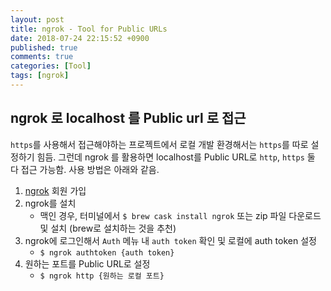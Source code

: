 ```yaml
---
layout: post
title: ngrok - Tool for Public URLs
date: 2018-07-24 22:15:52 +0900
published: true
comments: true
categories: [Tool]
tags: [ngrok]
---
```


## ngrok 로 localhost 를 Public url 로 접근
`https`를 사용해서 접근해야하는 프로젝트에서 로컬 개발 환경해서는 `https`를 따로 설정하기 힘듬.
그런데 ngrok 를 활용하면 localhost를 Public URL로 `http`, `https` 둘 다 접근 가능함.
사용 방법은 아래와 같음.

1. [ngrok](https://ngrok.com/) 회원 가입
1. ngrok를 설치 
    - 맥인 경우, 터미널에서 `$ brew cask install ngrok` 또는 zip 파일 다운로드 및 설치 (brew로 설치하는 것을 추천)
1. ngrok에 로그인해서 `Auth` 메뉴 내 `auth token` 확인 및 로컬에 auth token 설정
    - `$ ngrok authtoken {auth token}`
1. 원하는 포트를 Public URL로 설정
    - `$ ngrok http {원하는 로컬 포트}`